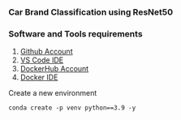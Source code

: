 ### Car Brand Classification using ResNet50

### Software and Tools requirements

1. [Github Account](https://github.com)
2. [VS Code IDE](https://code.visualstudio.com)
3. [DockerHub Account](https://www.docker.com/)
4. [Docker IDE](https://www.docker.com/)

Create a new environment

```
conda create -p venv python==3.9 -y
```